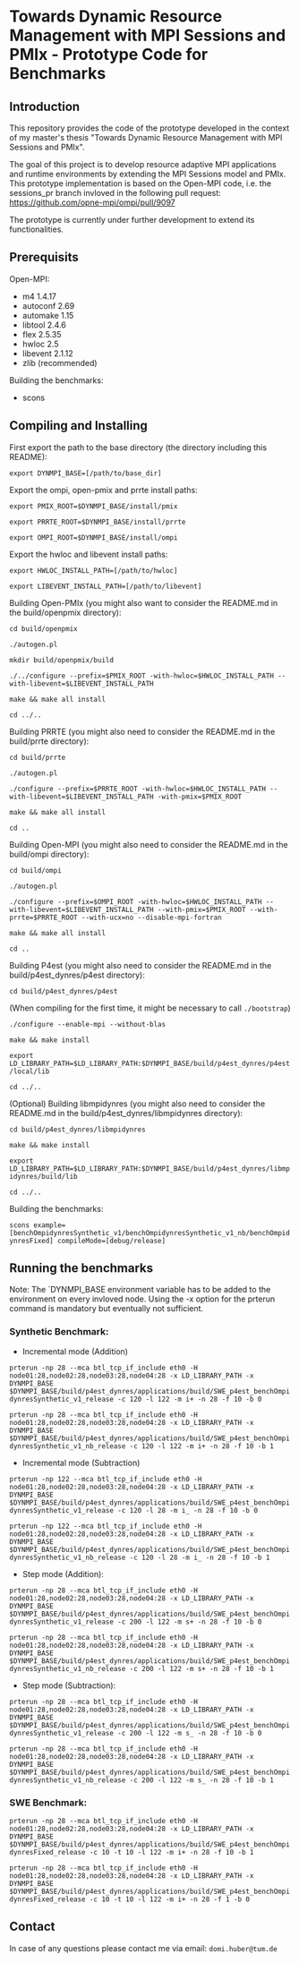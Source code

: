 # Towards Dynamic Resource Management with MPI Sessions and PMIx - Prototype Code for Benchmarks
## Introduction
This repository provides the code of the prototype developed in the context of my master's thesis "Towards Dynamic Resource Management with MPI Sessions and PMIx". 

The goal of this project is to develop resource adaptive MPI applications and runtime environments by extending the MPI Sessions model and PMIx. This prototype implementation is based on the Open-MPI code, i.e. the sessions_pr branch invloved in the following pull request: https://github.com/opne-mpi/ompi/pull/9097  


The prototype is currently under further development to extend its functionalities. 

## Prerequisits
Open-MPI:
* m4 1.4.17
* autoconf 2.69
* automake 1.15
* libtool 2.4.6
* flex 2.5.35
* hwloc 2.5
* libevent 2.1.12
* zlib (recommended)

Building the benchmarks:
* scons 

## Compiling and Installing
First export the path to the base directory (the directory including this README):

`export DYNMPI_BASE=[/path/to/base_dir]`

Export the ompi, open-pmix and prrte install paths:

`export PMIX_ROOT=$DYNMPI_BASE/install/pmix`

`export PRRTE_ROOT=$DYNMPI_BASE/install/prrte`

`export OMPI_ROOT=$DYNMPI_BASE/install/ompi`

Export the hwloc and libevent install paths:

`export HWLOC_INSTALL_PATH=[/path/to/hwloc]`

`export LIBEVENT_INSTALL_PATH=[/path/to/libevent]`

Building Open-PMIx (you might also want to consider the README.md in the build/openpmix directory):

`cd build/openpmix`

`./autogen.pl`

`mkdir build/openpmix/build`

`./../configure --prefix=$PMIX_ROOT -with-hwloc=$HWLOC_INSTALL_PATH --with-libevent=$LIBEVENT_INSTALL_PATH`

`make && make all install`

`cd ../..`

Building PRRTE (you might also need to consider the README.md in the build/prrte directory):

`cd build/prrte`

`./autogen.pl`

`./configure --prefix=$PRRTE_ROOT -with-hwloc=$HWLOC_INSTALL_PATH --with-libevent=$LIBEVENT_INSTALL_PATH -with-pmix=$PMIX_ROOT`

`make && make all install`

`cd ..`

Building Open-MPI (you might also need to consider the README.md in the build/ompi directory):

`cd build/ompi`

`./autogen.pl`

`./configure --prefix=$OMPI_ROOT -with-hwloc=$HWLOC_INSTALL_PATH --with-libevent=$LIBEVENT_INSTALL_PATH --with-pmix=$PMIX_ROOT --with-prrte=$PRRTE_ROOT --with-ucx=no --disable-mpi-fortran`

`make && make all install`

`cd ..`

Building P4est (you might also need to consider the README.md in the build/p4est_dynres/p4est directory):

`cd build/p4est_dynres/p4est`

(When compiling for the first time, it might be necessary to call `./bootstrap`)

`./configure --enable-mpi --without-blas`

`make && make install`

`export LD_LIBRARY_PATH=$LD_LIBRARY_PATH:$DYNMPI_BASE/build/p4est_dynres/p4est/local/lib`

`cd ../..`

(Optional) Building libmpidynres (you might also need to consider the README.md in the build/p4est_dynres/libmpidynres directory):

`cd build/p4est_dynres/libmpidynres`

`make && make install`

`export LD_LIBRARY_PATH=$LD_LIBRARY_PATH:$DYNMPI_BASE/build/p4est_dynres/libmpidynres/build/lib`

`cd ../..`

Building the benchmarks:

`scons example=[benchOmpidynresSynthetic_v1/benchOmpidynresSynthetic_v1_nb/benchOmpidynresFixed] compileMode=[debug/release]`

## Running the benchmarks
Note: The `DYNMPI_BASE environment variable has to be added to the environment on every invloved node. Using the -x option for the prterun command is mandatory but eventually not sufficient.

### Synthetic Benchmark:
* Incremental mode (Addition)

`prterun -np 28 --mca btl_tcp_if_include eth0 -H node01:28,node02:28,node03:28,node04:28 -x LD_LIBRARY_PATH -x DYNMPI_BASE $DYNMPI_BASE/build/p4est_dynres/applications/build/SWE_p4est_benchOmpidynresSynthetic_v1_release -c 120 -l 122 -m i+ -n 28 -f 10 -b 0`

`prterun -np 28 --mca btl_tcp_if_include eth0 -H node01:28,node02:28,node03:28,node04:28 -x LD_LIBRARY_PATH -x DYNMPI_BASE $DYNMPI_BASE/build/p4est_dynres/applications/build/SWE_p4est_benchOmpidynresSynthetic_v1_nb_release -c 120 -l 122 -m i+ -n 28 -f 10 -b 1`

* Incremental mode (Subtraction)

`prterun -np 122 --mca btl_tcp_if_include eth0 -H node01:28,node02:28,node03:28,node04:28 -x LD_LIBRARY_PATH -x DYNMPI_BASE $DYNMPI_BASE/build/p4est_dynres/applications/build/SWE_p4est_benchOmpidynresSynthetic_v1_release -c 120 -l 28 -m i_ -n 28 -f 10 -b 0`

`prterun -np 122 --mca btl_tcp_if_include eth0 -H node01:28,node02:28,node03:28,node04:28 -x LD_LIBRARY_PATH -x DYNMPI_BASE $DYNMPI_BASE/build/p4est_dynres/applications/build/SWE_p4est_benchOmpidynresSynthetic_v1_nb_release -c 120 -l 28 -m i_ -n 28 -f 10 -b 1`


* Step mode (Addition):

`prterun -np 28 --mca btl_tcp_if_include eth0 -H node01:28,node02:28,node03:28,node04:28 -x LD_LIBRARY_PATH -x DYNMPI_BASE $DYNMPI_BASE/build/p4est_dynres/applications/build/SWE_p4est_benchOmpidynresSynthetic_v1_release -c 200 -l 122 -m s+ -n 28 -f 10 -b 0`

`prterun -np 28 --mca btl_tcp_if_include eth0 -H node01:28,node02:28,node03:28,node04:28 -x LD_LIBRARY_PATH -x DYNMPI_BASE $DYNMPI_BASE/build/p4est_dynres/applications/build/SWE_p4est_benchOmpidynresSynthetic_v1_nb_release -c 200 -l 122 -m s+ -n 28 -f 10 -b 1`

* Step mode (Subtraction):

`prterun -np 28 --mca btl_tcp_if_include eth0 -H node01:28,node02:28,node03:28,node04:28 -x LD_LIBRARY_PATH -x DYNMPI_BASE $DYNMPI_BASE/build/p4est_dynres/applications/build/SWE_p4est_benchOmpidynresSynthetic_v1_release -c 200 -l 122 -m s_ -n 28 -f 10 -b 0`

`prterun -np 28 --mca btl_tcp_if_include eth0 -H node01:28,node02:28,node03:28,node04:28 -x LD_LIBRARY_PATH -x DYNMPI_BASE $DYNMPI_BASE/build/p4est_dynres/applications/build/SWE_p4est_benchOmpidynresSynthetic_v1_nb_release -c 200 -l 122 -m s_ -n 28 -f 10 -b 1`

### SWE Benchmark:

`prterun -np 28 --mca btl_tcp_if_include eth0 -H node01:28,node02:28,node03:28,node04:28 -x LD_LIBRARY_PATH -x DYNMPI_BASE $DYNMPI_BASE/build/p4est_dynres/applications/build/SWE_p4est_benchOmpidynresFixed_release -c 10 -t 10 -l 122 -m i+ -n 28 -f 10 -b 1`

`prterun -np 28 --mca btl_tcp_if_include eth0 -H node01:28,node02:28,node03:28,node04:28 -x LD_LIBRARY_PATH -x DYNMPI_BASE $DYNMPI_BASE/build/p4est_dynres/applications/build/SWE_p4est_benchOmpidynresFixed_release -c 10 -t 10 -l 122 -m i+ -n 28 -f 1 -b 0`

## Contact
In case of any questions please contact me via email: `domi.huber@tum.de`


